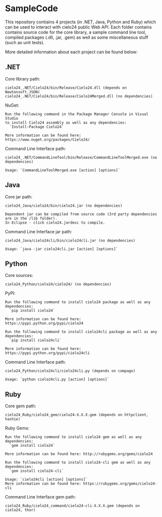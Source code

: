 SampleCode
==========

This repository contiains 4 projects (in .NET, Java, Python and Ruby)
which can be used to interact with cielo24 public Web API.
Each folder contains contains source code for the core library,
a sample command line tool, compiled packages (.dll, .jar, .gem)
as well as some miscellaneous stuff (such as unit tests).

More detailed information about each project can be found below:

.NET
----
  
Core library path:

    cielo24_.NET/Cielo24/bin/Release/Cielo24.dll (depends on Newtonsoft.JSON)
    cielo24_.NET/Cielo24/bin/Release/Cielo24Merged.dll (no dependencies)
    
NuGet:

    Run the following command in the Package Manager Console in Visual Studio
    to install Cielo24 assembly as well as any dependencies:
      `Install-Package Cielo24`
      
    More information can be found here: https://www.nuget.org/packages/Cielo24/
    
Command Line Interface path:

    cielo24_.NET/CommandLineTool/bin/Release/CommandLineToolMerged.exe (no dependencies)
    
    Usage: `CommandLineToolMerged.exe [action] [options]`

Java
----

Core jar path:

    cielo24_Java/cielo24/bin/cielo24.jar (no dependencies)
    
    Dependent jar can be compiled from source code (3rd party dependencies are in the /lib folder).
    In Eclipse - click cielo24.jardesc to compile.
    
Command Line Interface jar path:

    cielo24_Java/cielo24cli/bin/cielo24cli.jar (no dependencies)
    
    Usage: `java -jar cielo24cli.jar [action] [options]`
    
Python
------

Core sources:

    cielo24_Python/cielo24/cielo24/ (no dependencies)
    
PyPI:

    Run the following command to install сielo24 package as well as any dependencies:
      `pip install cielo24`
    
    More information can be found here: https://pypi.python.org/pypi/cielo24
    
    Run the following command to install сielo24cli package as well as any dependencies:
      `pip install cielo24cli`
      
    More information can be found here: https://pypi.python.org/pypi/cielo24cli
    
    
Command Line Interface path:

    cielo24_Python/cielo24cli/cielo24cli.py (depends on compago)
    
    Usage: `python cielo24cli.py [action] [options]`

Ruby
----

Core gem path:

    cielo24_Ruby/cielo24_gem/cielo24-X.X.X.gem (depends on httpclient, hashie)
    
Ruby Gems:

    Run the following command to install сielo24 gem as well as any dependencies:
      `gem install cielo24`
    
    More information can be found here: http://rubygems.org/gems/cielo24
    
    Run the following command to install сielo24-cli gem as well as any dependencies:
      `gem install cielo24-cli`
      
    Usage: `cielo24cli [action] [options]`
    More information can be found here: https://rubygems.org/gems/cielo24-cli
    
Command Line Interface gem path:

    cielo24_Ruby/cielo24_command/cielo24-cli-X.X.X.gem (depends on cielo24, thor)
